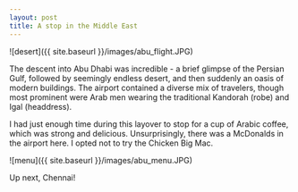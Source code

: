```yaml
---
layout: post
title: A stop in the Middle East
---
```


![desert]({{ site.baseurl }}/images/abu_flight.JPG)

The descent into Abu Dhabi was incredible - a brief glimpse of the Persian Gulf, followed by seemingly endless desert, and then suddenly an oasis of modern buildings. The airport contained a diverse mix of travelers, though most prominent were Arab men wearing the traditional Kandorah (robe) and Igal (headdress).

I had just enough time during this layover to stop for a cup of Arabic coffee, which was strong and delicious. Unsurprisingly, there was a McDonalds in the airport here. I opted not to try the Chicken Big Mac.

![menu]({{ site.baseurl }}/images/abu_menu.JPG)

Up next, Chennai!